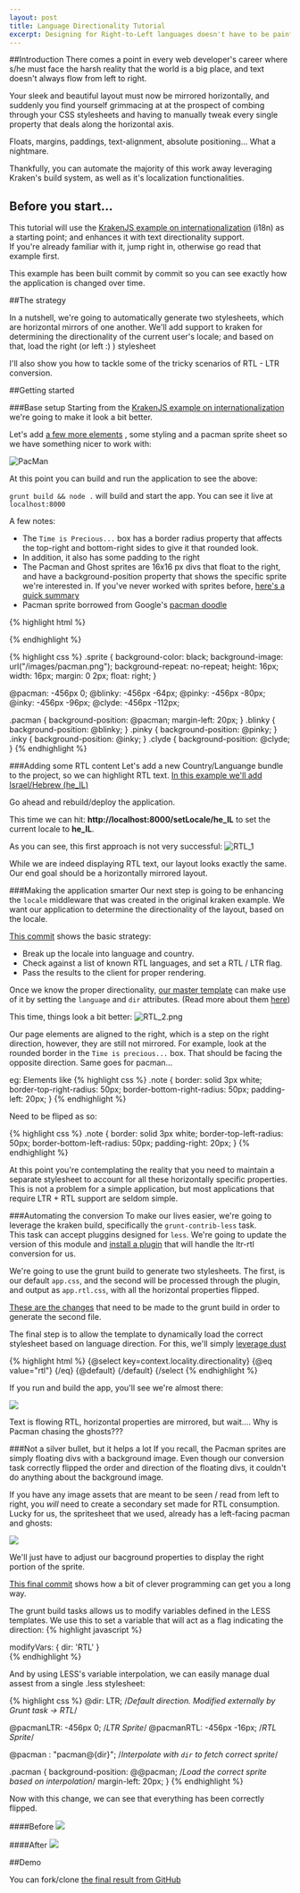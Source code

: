 ```yaml
---
layout: post
title: Language Directionality Tutorial
excerpt: Designing for Right-to-Left languages doesn't have to be painful. Automate it with Kraken!
---
```


##Introduction
There comes a point in every web developer's career where s/he must face the harsh reality that the world is a big place,
and text doesn't always flow from left to right.

Your sleek and beautiful layout must now be mirrored horizontally, and suddenly you find yourself grimmacing at at the prospect
of combing through your CSS stylesheets and having to manually tweak every single property that deals along the horizontal axis.
 
 Floats, margins, paddings, text-alignment, absolute positioning... What a nightmare.
 
 Thankfully, you can automate the majority of this work away leveraging Kraken's build system, as well as it's localization functionalities.

## Before you start...

This tutorial will use the [KrakenJS example on internationalization](https://github.com/krakenjs/kraken-example-with-i18n) (i18n) 
as a starting point; and enhances it with text directionality support.  
If you're already familiar with it, jump right in, otherwise go read that example first.

This example has been built commit by commit so you can see exactly how the application is changed over time.

##The strategy

In a nutshell, we're going to automatically generate two stylesheets, which are horizontal mirrors of one another. 
We'll add support to kraken for determining the directionality of the current user's locale; and based on that, load the
right (or left :) ) stylesheet

I'll also show you how to tackle some of the tricky scenarios of RTL - LTR conversion.

##Getting started

###Base setup
Starting from the [KrakenJS example on internationalization](https://github.com/lmarkus/Kraken_Example_Text_Directionality/commit/443cf70b51cb04b8627284022f9383f37a26234b) 
we're going to make it look a bit better.

Let's add [a few more elements](https://github.com/lmarkus/Kraken_Example_Text_Directionality/commit/c95d2d5404dd646c4b0ced081665be1af4cb3d3b)
, some styling and a pacman sprite sheet so we have something nicer to work with:

![PacMan](/assets/images/LTR_0.png)

At this point you can build and run the application to see the above:

`grunt build && node .` will build and start the app. You can see it live at `localhost:8000`


A few notes:

* The `Time is Precious...` box has a border radius property that affects the top-right and bottom-right sides to give it that rounded look.
* In addition, it also has some padding to the right
* The Pacman and Ghost sprites are 16x16 px divs that float to the right, and have a background-position property that 
shows the specific sprite we're interested in. If you've never worked with sprites before, [here's a quick summary](https://css-tricks.com/css-sprites/)
* Pacman sprite borrowed from Google's [pacman doodle](https://www.google.com/doodles/30th-anniversary-of-pac-man)

{% highlight html %}
    <div class="game">
        <div class="sprite pacman"></div>
        <div class="sprite blinky"></div>
        <div class="sprite pinky "></div>
        <div class="sprite inky  "></div>
        <div class="sprite clyde "></div>
    </div>
{% endhighlight %}

{% highlight css %}
.sprite {
  background-color: black;
  background-image: url("/images/pacman.png");
  background-repeat: no-repeat;
  height: 16px;
  width: 16px;
  margin: 0 2px;
  float: right;
}

@pacman: -456px 0;
@blinky: -456px -64px;
@pinky:  -456px -80px;
@inky:   -456px -96px;
@clyde:  -456px -112px;

.pacman {
  background-position: @pacman;
  margin-left: 20px;
}
.blinky {
  background-position: @blinky;
}
.pinky {
  background-position: @pinky;
}
.inky {
  background-position: @inky;
}
.clyde {
  background-position: @clyde;
}
{% endhighlight %}


###Adding some RTL content
Let's add a new Country/Languange bundle to the project, so we can highlight RTL text. [In this example we'll add
Israel/Hebrew (he_IL)](https://github.com/lmarkus/Kraken_Example_Text_Directionality/commit/3bce161b2ff84986d81c2788406d26c76f21609c)

Go ahead and rebuild/deploy the application.

This time we can hit: **http://localhost:8000/setLocale/he_IL** to set the current locale to **he_IL**.

As you can see, this first approach is not very successful:
![RTL_1](/assets/images/RTL_1.png)

While we are indeed displaying RTL text, our layout looks exactly the same. Our end goal should be a horizontally mirrored layout.

###Making the application smarter
Our next step is going to be enhancing the `locale` middleware that was created in the original kraken example. We want our
application to determine the directionality of the layout, based on the locale.

[This commit](https://github.com/lmarkus/Kraken_Example_Text_Directionality/commit/eecc1392dbe89e0ccecac99fdc6f7b1d3586242e)
shows the basic strategy:

* Break up the locale into language and country.
* Check against a list of known RTL languages, and set a RTL / LTR flag.
* Pass the results to the client for proper rendering.

Once we know the proper directionality, [our master template](https://github.com/lmarkus/Kraken_Example_Text_Directionality/commit/97bfd4204991bc93a29fb6d7b49414653afac2f1) 
can make use of it by setting the `language` and `dir` attributes. (Read more about them [here](http://www.w3schools.com/tags/att_global_dir.asp))
  
This time, things look a bit better:
![RTL_2.png](/assets/images/RTL_2.png)

Our page elements are aligned to the right, which is a step on the right direction, however, they are still not mirrored.
For example, look at the rounded border in the `Time is precious...` box. That should be facing the opposite direction. 
Same goes for pacman...

eg: Elements like
{% highlight css %}
.note {
  border: solid 3px white;
  border-top-right-radius: 50px;
  border-bottom-right-radius: 50px;
  padding-left: 20px;
}
{% endhighlight %}

Need to be fliped as so:

{% highlight css %}
.note {
  border: solid 3px white;
  border-top-left-radius: 50px;
  border-bottom-left-radius: 50px;
  padding-right: 20px;
}
{% endhighlight %}

At this point you're contemplating the reality that you need to maintain a separate stylesheet to account for all these 
horizontally specific properties. This is not a problem for a simple application, but most applications that require LTR + RTL support
are seldom simple.

###Automating the conversion
To make our lives easier, we're going to leverage the kraken build, specifically the `grunt-contrib-less` task.  
 This task can accept pluggins designed for `less`.  We're going to update the version of this module and [install a plugin](https://github.com/lmarkus/Kraken_Example_Text_Directionality/commit/64673180a1cc2de03e21e9d5a339bc25f730f845) 
 that will handle the ltr-rtl conversion for us.
 
 We're going to use the grunt build to generate two stylesheets. The first, is our default `app.css`, and the second will be processed through the 
 plugin, and output as `app.rtl.css`, with all the horizontal properties flipped.
 
 [These are the changes](https://github.com/lmarkus/Kraken_Example_Text_Directionality/commit/a16717dbe720709874e4eb7f4ef3e992167c6551)
 that need to be made to the grunt build in order to generate the second file.


The final step is to allow the template to dynamically load the correct stylesheet based on language direction. For this,
we'll simply [leverage dust](https://github.com/lmarkus/Kraken_Example_Text_Directionality/commit/fef70826bd91c96d6552d8852928d92befdd27d9) 

{% highlight html %}
    {@select key=context.locality.directionality}
        {@eq value="rtl"}
            <link rel="stylesheet" href="/css/app.rtl.css"/>
        {/eq}
        {@default}
            <link rel="stylesheet" href="/css/app.css"/>
        {/default}
    {/select
{% endhighlight %}

If you run and build the app, you'll see we're almost there:

![](/assets/images/RTL_3.png)

Text is flowing RTL, horizontal properties are mirrored, but wait.... Why is Pacman chasing the ghosts???

###Not a silver bullet, but it helps a lot
If you recall, the Pacman sprites are simply floating divs with a background image.
Even though our conversion task correctly flipped the order and direction of the floating divs, it couldn't do anything about the 
background image.

If you have any image assets that are meant to be seen / read from left to right,  you *will* need to create a secondary set
made for RTL consumption. Lucky for us, the spritesheet that we used, already has a left-facing pacman and ghosts:

![](/assets/images/pacman.png)

We'll just have to adjust our bacground properties to display the right portion of the sprite.

[This final commit](https://github.com/lmarkus/Kraken_Example_Text_Directionality/commit/e5f2ff0dc9699c203ae3b5fd3d704ecc2cbe5467) shows how a bit of clever programming can get you a long way.

The grunt build tasks allows us to modify variables defined in the LESS templates. We use this to set a variable that will act as a flag indicating the direction:
 {% highlight javascript %}
 
modifyVars: {
			 dir: 'RTL'
			}			
 {% endhighlight %}
 
 And by using LESS's variable interpolation, we can easily manage dual assest from a single .less stylesheet:
 
 {% highlight css %}
@dir: LTR; /*Default direction. Modified externally by Grunt task -> RTL*/

@pacmanLTR: -456px 0;     /*LTR Sprite*/
@pacmanRTL: -456px -16px; /*RTL Sprite*/

@pacman   : "pacman@{dir}"; /*Interpolate with `dir` to fetch correct sprite*/

.pacman {
  background-position: @@pacman; /*Load the correct sprite based on interpolation*/
  margin-left: 20px;
}
{% endhighlight %}


Now with this change, we can see that everything has been correctly flipped.

####Before
![](/assets/images/LTR_0.png)

####After
![](/assets/images/RTL_4.png)

##Demo

You can fork/clone [the final result from GitHub](https://github.com/lmarkus/Kraken_Example_Text_Directionality)



